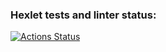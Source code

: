### Hexlet tests and linter status:
[![Actions Status](https://github.com/evg671ZXC/python-project-49/actions/workflows/hexlet-check.yml/badge.svg)](https://github.com/evg671ZXC/python-project-49/actions)